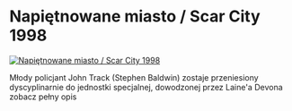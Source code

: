 Napiętnowane miasto / Scar City 1998 
=============
[![Napiętnowane miasto / Scar City 1998 ](http://vidos.pl/images/player.gif)](http://vidos.pl/napietnowane-miasto-scar-city-1998)

 Młody policjant John Track (Stephen Baldwin) zostaje przeniesiony dyscyplinarnie do jednostki specjalnej, dowodzonej przez Laine'a Devona zobacz pełny opis
